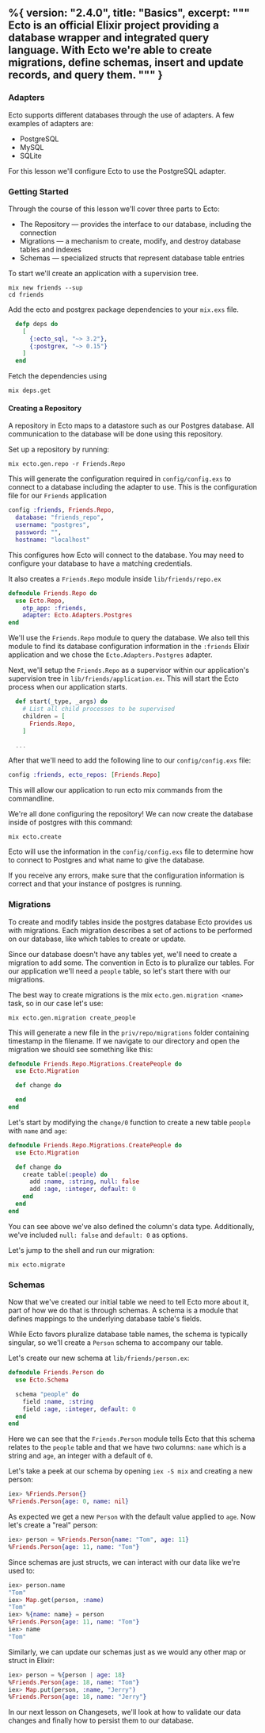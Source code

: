 %{
  version: "2.4.0",
  title: "Basics",
  excerpt: """
  Ecto is an official Elixir project providing a database wrapper and integrated query language. With Ecto we're able to create migrations, define schemas, insert and update records, and query them.
  """
}
---

### Adapters

Ecto supports different databases through the use of adapters. A few examples of adapters are:

* PostgreSQL
* MySQL
* SQLite

For this lesson we'll configure Ecto to use the PostgreSQL adapter.

### Getting Started

Through the course of this lesson we'll cover three parts to Ecto:

* The Repository — provides the interface to our database, including the connection
* Migrations — a mechanism to create, modify, and destroy database tables and indexes
* Schemas — specialized structs that represent database table entries

To start we'll create an application with a supervision tree.

```shell
mix new friends --sup
cd friends
```

Add the ecto and postgrex package dependencies to your `mix.exs` file.

```elixir
  defp deps do
    [
      {:ecto_sql, "~> 3.2"},
      {:postgrex, "~> 0.15"}
    ]
  end
```

Fetch the dependencies using

```shell
mix deps.get
```

#### Creating a Repository

A repository in Ecto maps to a datastore such as our Postgres database.
All communication to the database will be done using this repository.

Set up a repository by running:

```shell
mix ecto.gen.repo -r Friends.Repo
```

This will generate the configuration required in `config/config.exs` to connect to a database including the adapter to use.
This is the configuration file for our `Friends` application

```elixir
config :friends, Friends.Repo,
  database: "friends_repo",
  username: "postgres",
  password: "",
  hostname: "localhost"
```

This configures how Ecto will connect to the database. You may need to configure your database to have a matching credentials.

It also creates a `Friends.Repo` module inside `lib/friends/repo.ex`

```elixir
defmodule Friends.Repo do
  use Ecto.Repo, 
    otp_app: :friends,
    adapter: Ecto.Adapters.Postgres
end
```

We'll use the `Friends.Repo` module to query the database. We also tell this module to find its database configuration information in the `:friends` Elixir application and we chose the `Ecto.Adapters.Postgres` adapter.

Next, we'll setup the `Friends.Repo` as a supervisor within our application's supervision tree in `lib/friends/application.ex`.
This will start the Ecto process when our application starts.

```elixir
  def start(_type, _args) do
    # List all child processes to be supervised
    children = [
      Friends.Repo,
    ]

  ...
```

After that we'll need to add the following line to our `config/config.exs` file:

```elixir
config :friends, ecto_repos: [Friends.Repo]
```

This will allow our application to run ecto mix commands from the commandline.

We're all done configuring the repository!
We can now create the database inside of postgres with this command:

```shell
mix ecto.create
```

Ecto will use the information in the `config/config.exs` file to determine how to connect to Postgres and what name to give the database.

If you receive any errors, make sure that the configuration information is correct and that your instance of postgres is running.

### Migrations

To create and modify tables inside the postgres database Ecto provides us with migrations.
Each migration describes a set of actions to be performed on our database, like which tables to create or update.

Since our database doesn't have any tables yet, we'll need to create a migration to add some.
The convention in Ecto is to pluralize our tables. For our application we'll need a `people` table, so let's start there with our migrations.

The best way to create migrations is the mix `ecto.gen.migration <name>` task, so in our case let's use:

```shell
mix ecto.gen.migration create_people
```

This will generate a new file in the `priv/repo/migrations` folder containing timestamp in the filename.
If we navigate to our directory and open the migration we should see something like this:

```elixir
defmodule Friends.Repo.Migrations.CreatePeople do
  use Ecto.Migration

  def change do

  end
end
```

Let's start by modifying the `change/0` function to create a new table `people` with `name` and `age`:

```elixir
defmodule Friends.Repo.Migrations.CreatePeople do
  use Ecto.Migration

  def change do
    create table(:people) do
      add :name, :string, null: false
      add :age, :integer, default: 0
    end
  end
end
```

You can see above we've also defined the column's data type.
Additionally, we've included `null: false` and `default: 0` as options.

Let's jump to the shell and run our migration:

```shell
mix ecto.migrate
```

### Schemas

Now that we've created our initial table we need to tell Ecto more about it, part of how we do that is through schemas.
A schema is a module that defines mappings to the underlying database table's fields.

While Ecto favors pluralize database table names, the schema is typically singular, so we'll create a `Person` schema to accompany our table.

Let's create our new schema at `lib/friends/person.ex`:

```elixir
defmodule Friends.Person do
  use Ecto.Schema

  schema "people" do
    field :name, :string
    field :age, :integer, default: 0
  end
end
```

Here we can see that the `Friends.Person` module tells Ecto that this schema relates to the `people` table and that we have two columns: `name` which is a string and `age`, an integer with a default of `0`.

Let's take a peek at our schema by opening `iex -S mix` and creating a new person:

```elixir
iex> %Friends.Person{}
%Friends.Person{age: 0, name: nil}
```

As expected we get a new `Person` with the default value applied to `age`.
Now let's create a "real" person:

```elixir
iex> person = %Friends.Person{name: "Tom", age: 11}
%Friends.Person{age: 11, name: "Tom"}
```

Since schemas are just structs, we can interact with our data like we're used to:

```elixir
iex> person.name
"Tom"
iex> Map.get(person, :name)
"Tom"
iex> %{name: name} = person
%Friends.Person{age: 11, name: "Tom"}
iex> name
"Tom"
```

Similarly, we can update our schemas just as we would any other map or struct in Elixir:

```elixir
iex> person = %{person | age: 18}
%Friends.Person{age: 18, name: "Tom"}
iex> Map.put(person, :name, "Jerry")
%Friends.Person{age: 18, name: "Jerry"}
```

In our next lesson on Changesets, we'll look at how to validate our data changes and finally how to persist them to
our database.
